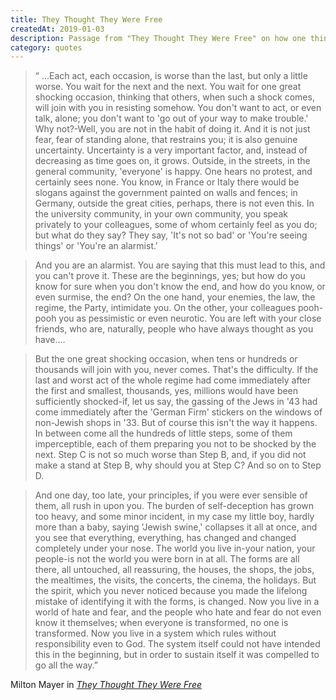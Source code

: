 ```yaml
---
title: They Thought They Were Free
createdAt: 2019-01-03
description: Passage from "They Thought They Were Free" on how one thing leads to another.
category: quotes
---
```


> &#8220; ...Each act, each occasion, is worse than the last, but only a little worse. You wait for the next
> and the next. You wait for one great shocking occasion, thinking that others, when such a shock comes, will
> join with you in resisting somehow. You don't want to act, or even talk, alone; you don't want to 'go out of
> your way to make trouble.' Why not?-Well, you are not in the habit of doing it. And it is not just fear,
> fear of standing alone, that restrains you; it is also genuine uncertainty. Uncertainty is a very important
> factor, and, instead of decreasing as time goes on, it grows. Outside, in the streets, in the general
> community, 'everyone' is happy. One hears no protest, and certainly sees none. You know, in France or Italy
> there would be slogans against the government painted on walls and fences; in Germany, outside the great
> cities, perhaps, there is not even this. In the university community, in your own community, you speak
> privately to your colleagues, some of whom certainly feel as you do; but what do they say? They say, 'It's
> not so bad' or 'You're seeing things' or 'You're an alarmist.'

> And you are an alarmist. You are saying that this must lead to this, and you can't prove it. These are the
> beginnings, yes; but how do you know for sure when you don't know the end, and how do you know, or even
> surmise, the end? On the one hand, your enemies, the law, the regime, the Party, intimidate you. On the
> other, your colleagues pooh-pooh you as pessimistic or even neurotic. You are left with your close friends,
> who are, naturally, people who have always thought as you have....

> But the one great shocking occasion, when tens or hundreds or thousands will join with you, never comes.
> That's the difficulty. If the last and worst act of the whole regime had come immediately after the first
> and smallest, thousands, yes, millions would have been sufficiently shocked-if, let us say, the gassing of
> the Jews in '43 had come immediately after the 'German Firm' stickers on the windows of non-Jewish shops in
> '33. But of course this isn't the way it happens. In between come all the hundreds of little steps, some of
> them imperceptible, each of them preparing you not to be shocked by the next. Step C is not so much worse
> than Step B, and, if you did not make a stand at Step B, why should you at Step C? And so on to Step D.

> And one day, too late, your principles, if you were ever sensible of them, all rush in upon you. The burden
> of self-deception has grown too heavy, and some minor incident, in my case my little boy, hardly more than a
> baby, saying 'Jewish swine,' collapses it all at once, and you see that everything, everything, has changed
> and changed completely under your nose. The world you live in-your nation, your people-is not the world you
> were born in at all. The forms are all there, all untouched, all reassuring, the houses, the shops, the
> jobs, the mealtimes, the visits, the concerts, the cinema, the holidays. But the spirit, which you never
> noticed because you made the lifelong mistake of identifying it with the forms, is changed. Now you live in
> a world of hate and fear, and the people who hate and fear do not even know it themselves; when everyone is
> transformed, no one is transformed. Now you live in a system which rules without responsibility even to God.
> The system itself could not have intended this in the beginning, but in order to sustain itself it was
> compelled to go all the way.&rdquo;

<footer class="blockquote-footer">
Milton Mayer in
<a href="https://www.press.uchicago.edu/Misc/Chicago/511928.html">
  <cite title="They Thought They Were Free"> They Thought They Were Free </cite></a
>
</footer>
